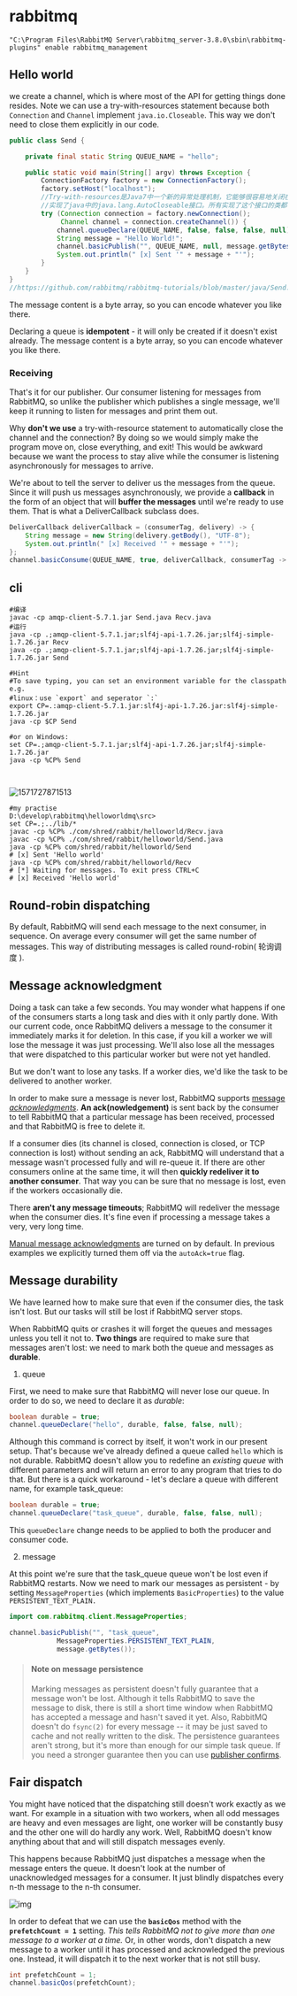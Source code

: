 # rabbitmq

```
"C:\Program Files\RabbitMQ Server\rabbitmq_server-3.8.0\sbin\rabbitmq-plugins" enable rabbitmq_management
```





## Hello world

 we create a channel, which is where most of the API for getting things done resides. Note we can use a try-with-resources statement because both `Connection` and `Channel` implement `java.io.Closeable`. This way we don't need to close them explicitly in our code. 

```java
public class Send {

    private final static String QUEUE_NAME = "hello";

    public static void main(String[] argv) throws Exception {
        ConnectionFactory factory = new ConnectionFactory();
        factory.setHost("localhost");
        //Try-with-resources是Java7中一个新的异常处理机制，它能够很容易地关闭在try-catch语句块中使用的资源。
        //实现了java中的java.lang.AutoCloseable接口。所有实现了这个接口的类都可以在try-with-resources结构中使用。
        try (Connection connection = factory.newConnection();
             Channel channel = connection.createChannel()) {
            channel.queueDeclare(QUEUE_NAME, false, false, false, null);
            String message = "Hello World!";
            channel.basicPublish("", QUEUE_NAME, null, message.getBytes("UTF-8"));
            System.out.println(" [x] Sent '" + message + "'");
        }
    }
}
//https://github.com/rabbitmq/rabbitmq-tutorials/blob/master/java/Send.java
```



 The message content is a byte array, so you can encode whatever you like there. 

 Declaring a queue is **idempotent** - it will only be created if it doesn't exist already. The message content is a byte array, so you can encode whatever you like there. 



### Receiving

That's it for our publisher. Our consumer listening for messages from RabbitMQ, so unlike the publisher which publishes a single message, we'll keep it running to listen for messages and print them out.

Why **don't we use** a try-with-resource statement to automatically close the channel and the connection? By doing so we would simply make the program move on, close everything, and exit! This would be awkward because we want the process to stay alive while the consumer is listening asynchronously for messages to arrive.

We're about to tell the server to deliver us the messages from the queue. Since it will push us messages asynchronously, we provide a **callback** in the form of an object that will **buffer the messages** until we're ready to use them. That is what a DeliverCallback subclass does.

```java
DeliverCallback deliverCallback = (consumerTag, delivery) -> {
    String message = new String(delivery.getBody(), "UTF-8");
    System.out.println(" [x] Received '" + message + "'");
};
channel.basicConsume(QUEUE_NAME, true, deliverCallback, consumerTag -> { });
```

## cli

```shell
#编译
javac -cp amqp-client-5.7.1.jar Send.java Recv.java
#运行
java -cp .;amqp-client-5.7.1.jar;slf4j-api-1.7.26.jar;slf4j-simple-1.7.26.jar Recv
java -cp .;amqp-client-5.7.1.jar;slf4j-api-1.7.26.jar;slf4j-simple-1.7.26.jar Send

#Hint
#To save typing, you can set an environment variable for the classpath e.g.
#linux：use `export` and seperator `:`
export CP=.:amqp-client-5.7.1.jar:slf4j-api-1.7.26.jar:slf4j-simple-1.7.26.jar
java -cp $CP Send

#or on Windows:
set CP=.;amqp-client-5.7.1.jar;slf4j-api-1.7.26.jar;slf4j-simple-1.7.26.jar
java -cp %CP% Send



```

![1571727871513](.\pic\rabbitmqdoc\srcstructure)

```shell
#my practise
D:\develop\rabbitmq\helloworldmq\src>
set CP=.;../lib/*
javac -cp %CP% ./com/shred/rabbit/helloworld/Recv.java
javac -cp %CP% ./com/shred/rabbit/helloworld/Send.java
java -cp %CP% com/shred/rabbit/helloworld/Send
# [x] Sent 'Hello world'
java -cp %CP% com/shred/rabbit/helloworld/Recv
# [*] Waiting for messages. To exit press CTRL+C
# [x] Received 'Hello world'
```





## Round-robin dispatching

 By default, RabbitMQ will send each message to the next consumer, in sequence. On average every consumer will get the same number of messages. This way of distributing messages is called round-robin( 轮询调度 ).  

## Message acknowledgment

Doing a task can take a few seconds. You may wonder what happens if one of the consumers starts a long task and dies with it only partly done. With our current code, once RabbitMQ delivers a message to the consumer it immediately marks it for deletion. In this case, if you kill a worker we will lose the message it was just processing. We'll also lose all the messages that were dispatched to this particular worker but were not yet handled.

But we don't want to lose any tasks. If a worker dies, we'd like the task to be delivered to another worker.

In order to make sure a message is never lost, RabbitMQ supports [message *acknowledgments*](https://www.rabbitmq.com/confirms.html). **An ack(nowledgement)** is sent back by the consumer to tell RabbitMQ that a particular message has been received, processed and that RabbitMQ is free to delete it.

If a consumer dies (its channel is closed, connection is closed, or TCP connection is lost) without sending an ack, RabbitMQ will understand that a message wasn't processed fully and will re-queue it. If there are other consumers online at the same time, it will then **quickly redeliver it to another consumer**. That way you can be sure that no message is lost, even if the workers occasionally die.

There **aren't any message timeouts**; RabbitMQ will redeliver the message when the consumer dies. It's fine even if processing a message takes a very, very long time.

 [Manual message acknowledgments](https://www.rabbitmq.com/confirms.html) are turned on by default. In previous examples we explicitly turned them off via the `autoAck=true` flag. 

## Message durability

We have learned how to make sure that even if the consumer dies, the task isn't lost. But our tasks will still be lost if RabbitMQ server stops.

When RabbitMQ quits or crashes it will forget the queues and messages unless you tell it not to. **Two things** are required to make sure that messages aren't lost: we need to mark both the queue and messages as **durable**.

1. queue

First, we need to make sure that RabbitMQ will never lose our queue. In order to do so, we need to declare it as *durable*:

```java
boolean durable = true;
channel.queueDeclare("hello", durable, false, false, null);
```

Although this command is correct by itself, it won't work in our present setup. That's because we've already defined a queue called `hello` which is not durable. RabbitMQ doesn't allow you to redefine an *existing queue* with different parameters and will return an error to any program that tries to do that. But there is a quick workaround - let's declare a queue with different name, for example task_queue:

```java
boolean durable = true;
channel.queueDeclare("task_queue", durable, false, false, null);
```

This `queueDeclare` change needs to be applied to both the producer and consumer code.

2. message

At this point we're sure that the task_queue queue won't be lost even if RabbitMQ restarts. Now we need to mark our messages as persistent - by setting `MessageProperties` (which implements `BasicProperties`) to the value `PERSISTENT_TEXT_PLAIN.`

```java
import com.rabbitmq.client.MessageProperties;

channel.basicPublish("", "task_queue",
            MessageProperties.PERSISTENT_TEXT_PLAIN,
            message.getBytes());
```

> #### Note on message persistence
>
> Marking messages as persistent doesn't fully guarantee that a message won't be lost. Although it tells RabbitMQ to save the message to disk, there is still a short time window when RabbitMQ has accepted a message and hasn't saved it yet. Also, RabbitMQ doesn't do `fsync(2)` for every message -- it may be just saved to cache and not really written to the disk. The persistence guarantees aren't strong, but it's more than enough for our simple task queue. If you need a stronger guarantee then you can use [publisher confirms](https://www.rabbitmq.com/confirms.html).

## Fair dispatch

You might have noticed that the dispatching still doesn't work exactly as we want. For example in a situation with two workers, when all odd messages are heavy and even messages are light, one worker will be constantly busy and the other one will do hardly any work. Well, RabbitMQ doesn't know anything about that and will still dispatch messages evenly.

This happens because RabbitMQ just dispatches a message when the message enters the queue. It doesn't look at the number of unacknowledged messages for a consumer. It just blindly dispatches every n-th message to the n-th consumer.

![img](https://www.rabbitmq.com/img/tutorials/prefetch-count.png)

In order to defeat that we can use the **`basicQos`** method with the **`prefetchCount = 1`** setting. *This tells RabbitMQ not to give more than one message to a worker at a time.* Or, in other words, don't dispatch a new message to a worker until it has processed and acknowledged the previous one. Instead, it will dispatch it to the next worker that is not still busy.

```java
int prefetchCount = 1;
channel.basicQos(prefetchCount);
```